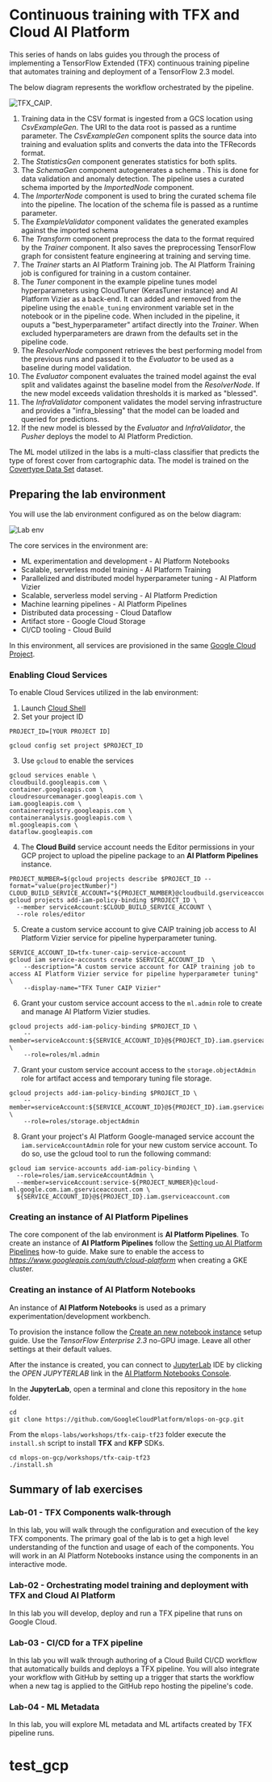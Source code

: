 # Continuous training with TFX and Cloud AI Platform

This series of hands on labs guides you through the process of implementing a TensorFlow Extended (TFX) continuous training pipeline that automates training and deployment of a TensorFlow 2.3 model.

The below diagram represents the workflow orchestrated by the pipeline.

![TFX_CAIP](/images/tfx-caip.png).

1. Training data in the CSV format is ingested from a GCS location using *CsvExampleGen*. The URI to the data root is passed as a runtime parameter. The *CsvExampleGen* component splits the source data into training and evaluation splits and converts the data into the TFRecords format.
2. The *StatisticsGen* component generates statistics for both splits.
3. The *SchemaGen* component autogenerates a schema . This is done for data validation and anomaly detection. The pipeline uses a curated schema imported by the *ImportedNode* component.
4. The *ImporterNode* component is used to bring the curated schema file into the pipeline. The location of the schema file is passed as a runtime parameter. 
5. The *ExampleValidator* component validates the generated examples against the imported schema
6. The *Transform* component preprocess the data to the format required by the *Trainer* component. It also saves the preprocessing TensorFlow graph for consistent feature engineering at training and serving time.
7. The *Trainer* starts an AI Platform Training job. The AI Platform Training job is configured for training in a custom container. 
8. The *Tuner* component in the example pipeline tunes model hyperparameters using CloudTuner (KerasTuner instance) and AI Platform Vizier as a back-end. It can added and removed from the pipeline using the `enable_tuning` environment variable set in the notebook or in the pipeline code. When included in the pipeline, it ouputs a "best_hyperparameter" artifact directly into the *Trainer*. When excluded hyperparameters are drawn from the defaults set in the pipeline code.
9. The *ResolverNode* component retrieves the best performing model from the previous runs and passed it to the *Evaluator* to be used as a baseline during model validation.
10. The *Evaluator* component evaluates the trained model against the eval split and validates against the baseline model from the *ResolverNode*. If the new model exceeds validation thresholds it is marked as "blessed".
11. The *InfraValidator* component validates the model serving infrastructure and provides a "infra_blessing" that the model can be loaded and queried for predictions.
12. If the new model is blessed by the *Evaluator* and *InfraValidator*, the *Pusher* deploys the model to AI Platform Prediction.

The ML model utilized in the labs  is a multi-class classifier that predicts the type of  forest cover from cartographic data. The model is trained on the [Covertype Data Set](/datasets/covertype/README.md) dataset.

## Preparing the lab environment
You will use the lab environment configured as on the below diagram:

![Lab env](/images/lab-env.png)

The core services in the environment are:
- ML experimentation and development - AI Platform Notebooks 
- Scalable, serverless model training - AI Platform Training  
- Parallelized and distributed model hyperparameter tuning - AI Platform Vizier   
- Scalable, serverless model serving - AI Platform Prediction 
- Machine learning pipelines - AI Platform Pipelines
- Distributed data processing - Cloud Dataflow
- Artifact store - Google Cloud Storage 
- CI/CD tooling - Cloud Build
    
In this environment, all services are provisioned in the same [Google Cloud Project](https://cloud.google.com/storage/docs/projects). 

### Enabling Cloud Services

To enable Cloud Services utilized in the lab environment:

1. Launch [Cloud Shell](https://cloud.google.com/shell/docs/launching-cloud-shell)
2. Set your project ID
```
PROJECT_ID=[YOUR PROJECT ID]

gcloud config set project $PROJECT_ID
```

3. Use `gcloud` to enable the services
```
gcloud services enable \
cloudbuild.googleapis.com \
container.googleapis.com \
cloudresourcemanager.googleapis.com \
iam.googleapis.com \
containerregistry.googleapis.com \
containeranalysis.googleapis.com \
ml.googleapis.com \
dataflow.googleapis.com 
```

4. The **Cloud Build** service account needs the Editor permissions in your GCP project to upload the pipeline package to an **AI Platform Pipelines** instance.
```
PROJECT_NUMBER=$(gcloud projects describe $PROJECT_ID --format="value(projectNumber)")
CLOUD_BUILD_SERVICE_ACCOUNT="${PROJECT_NUMBER}@cloudbuild.gserviceaccount.com"
gcloud projects add-iam-policy-binding $PROJECT_ID \
  --member serviceAccount:$CLOUD_BUILD_SERVICE_ACCOUNT \
  --role roles/editor
```

5. Create a custom service account to give CAIP training job access to AI Platform Vizier service for pipeline hyperparameter tuning.
```
SERVICE_ACCOUNT_ID=tfx-tuner-caip-service-account
gcloud iam service-accounts create $SERVICE_ACCOUNT_ID  \
    --description="A custom service account for CAIP training job to access AI Platform Vizier service for pipeline hyperparameter tuning" \
    --display-name="TFX Tuner CAIP Vizier"
```

6. Grant your custom service account access to the `ml.admin` role to create and manage AI Platform Vizier studies.
```
gcloud projects add-iam-policy-binding $PROJECT_ID \
    --member=serviceAccount:${SERVICE_ACCOUNT_ID}@${PROJECT_ID}.iam.gserviceaccount.com \
    --role=roles/ml.admin
```

7. Grant your custom service account access to the `storage.objectAdmin` role for artifact access and temporary tuning file storage.
```
gcloud projects add-iam-policy-binding $PROJECT_ID \
    --member=serviceAccount:${SERVICE_ACCOUNT_ID}@${PROJECT_ID}.iam.gserviceaccount.com \
    --role=roles/storage.objectAdmin
```

8. Grant your project's AI Platform Google-managed service account the `iam.serviceAccountAdmin` role for your new custom service account. To do so, use the gcloud tool to run the following command:
```
gcloud iam service-accounts add-iam-policy-binding \
  --role=roles/iam.serviceAccountAdmin \
  --member=serviceAccount:service-${PROJECT_NUMBER}@cloud-ml.google.com.iam.gserviceaccount.com \
  ${SERVICE_ACCOUNT_ID}@${PROJECT_ID}.iam.gserviceaccount.com
```


### Creating an instance of AI Platform Pipelines
The core component of the lab environment is **AI Platform Pipelines**. To create an instance of **AI Platform Pipelines** follow the [Setting up AI Platform Pipelines](https://cloud.google.com/ai-platform/pipelines/docs/setting-up) how-to guide. Make sure to enable the access to *https://www.googleapis.com/auth/cloud-platform* when creating a GKE cluster.


### Creating an instance of AI Platform Notebooks

An instance of **AI Platform Notebooks** is used as a primary experimentation/development workbench.

To provision the instance follow the [Create an new notebook instance](https://cloud.google.com/ai-platform/notebooks/docs/create-new) setup guide. Use the *TensorFlow Enterprise 2.3* no-GPU image. Leave all other settings at their default values.

After the instance is created, you can connect to [JupyterLab](https://jupyter.org/) IDE by clicking the *OPEN JUPYTERLAB* link in the [AI Platform Notebooks Console](https://console.cloud.google.com/ai-platform/notebooks/instances).

In the **JupyterLab**, open a terminal and clone this repository in the `home` folder.
```
cd
git clone https://github.com/GoogleCloudPlatform/mlops-on-gcp.git
```

From the `mlops-labs/workshops/tfx-caip-tf23` folder execute the `install.sh` script to install **TFX** and **KFP** SDKs.

```
cd mlops-on-gcp/workshops/tfx-caip-tf23
./install.sh
```

## Summary of lab exercises

### Lab-01 - TFX Components walk-through
In this lab, you will walk through  the configuration and execution of the key TFX components. The primary goal of the lab is to get a high level understanding of the function and usage of each of the components. You will work in an AI Platform Notebooks instance using the components in an interactive mode.

### Lab-02 - Orchestrating model training and deployment with TFX and Cloud AI Platform
In this lab you will develop, deploy and run a TFX pipeline that runs on Google Cloud.

### Lab-03 - CI/CD for a TFX pipeline
In this lab you will walk through authoring of a Cloud Build CI/CD workflow that automatically builds and deploys a TFX pipeline. You will also integrate your workflow with GitHub by setting up a trigger that starts the workflow when a new tag is applied to the GitHub repo hosting the pipeline's code.

### Lab-04 - ML Metadata
In this lab, you will explore ML metadata and ML artifacts created by TFX pipeline runs.
# test_gcp
